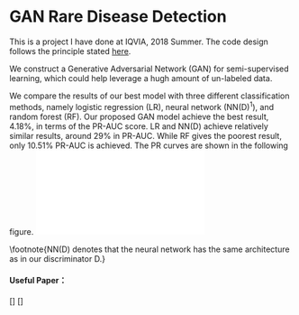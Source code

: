 # GAN Rare Disease Detection
This is a project I have done at IQVIA, 2018 Summer. The code design follows the principle
stated [here](https://github.com/Wenyuan-Vincent-Li/Tensorflow_template).

We construct a Generative Adversarial Network (GAN) for semi-supervised learning, which
could help leverage a hugh amount of un-labeled data.

We compare the results of our best model with three different classification methods, 
namely logistic regression (LR), neural network (NN(D)<sup>1</sup>), and random forest
 (RF). Our proposed GAN model achieve the best result, 4.18\%, in terms of the PR-AUC
  score. LR and NN(D) achieve relatively similar results, around 29\% in PR-AUC. 
  While RF gives the poorest result, only 10.51\% PR-AUC is achieved. The PR curves 
  are shown in the following figure.
![Model Comparison](/Plots/Figure1.pdf)

\footnote{NN(D) denotes that the neural network has the same architecture as in 
our discriminator D.} 


#### Useful Paper：
[]
[]